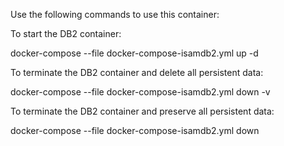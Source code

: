 Use the following commands to use this container:

To start the DB2 container:

docker-compose --file docker-compose-isamdb2.yml up -d

To terminate the DB2 container and delete all persistent data:

docker-compose --file docker-compose-isamdb2.yml down -v

To terminate the DB2 container and preserve all persistent data:

docker-compose --file docker-compose-isamdb2.yml down
